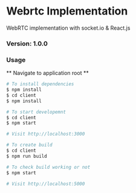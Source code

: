 # Webrtc Implementation
WebRTC implementation with socket.io &amp; React.js

### Version: 1.0.0

### Usage

** Navigate to application root **

```sh
# To install dependencies
$ npm install
$ cd client
$ npm install
```

```sh
# To start developemnt
$ cd client
$ npm start

# Visit http://localhost:3000
```

```sh
# To create build
$ cd client
$ npm run build
```

```sh
# To check build working or not 
$ npm start

# Visit http://localhost:5000
```
